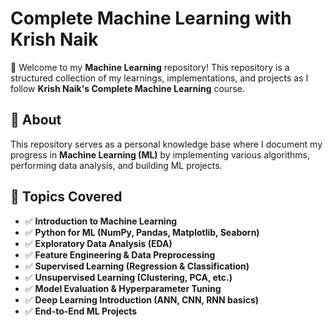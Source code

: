 # Complete Machine Learning with Krish Naik  

🚀 Welcome to my **Machine Learning** repository! This repository is a structured collection of my learnings, implementations, and projects as I follow **Krish Naik's Complete Machine Learning** course.  

## 📌 About  
This repository serves as a personal knowledge base where I document my progress in **Machine Learning (ML)** by implementing various algorithms, performing data analysis, and building ML projects.  

## 📖 Topics Covered  
- ✅ **Introduction to Machine Learning**  
- ✅ **Python for ML (NumPy, Pandas, Matplotlib, Seaborn)**  
- ✅ **Exploratory Data Analysis (EDA)**  
- ✅ **Feature Engineering & Data Preprocessing**  
- ✅ **Supervised Learning (Regression & Classification)**  
- ✅ **Unsupervised Learning (Clustering, PCA, etc.)**  
- ✅ **Model Evaluation & Hyperparameter Tuning**  
- ✅ **Deep Learning Introduction (ANN, CNN, RNN basics)**  
- ✅ **End-to-End ML Projects**  


